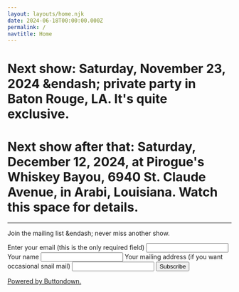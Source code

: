 ```yaml
---
layout: layouts/home.njk
date: 2024-06-18T00:00:00.000Z
permalink: /
navtitle: Home
---
```


# Next show: Saturday, November 23, 2024 &endash; private party in Baton Rouge, LA. It's quite exclusive.

# Next show after that: Saturday, December 12, 2024, at Pirogue's Whiskey Bayou, 6940 St. Claude Avenue, in Arabi, Louisiana. Watch this space for details.

-----

Join the mailing list &endash; never miss another show.

<form
  action="https://buttondown.email/api/emails/embed-subscribe/thestacks"
  method="post"
  target="popupwindow"
  onsubmit="window.open('https://buttondown.email/thestacks?tag=july-12-13-2024', 'popupwindow')"
  class="embeddable-buttondown-form"
>
  <label for="bd-email">Enter your email (this is the only required field)</label>
  <input type="email" name="email" id="bd-email" />
  <label for="full_name">Your name</label>
  <input type="text" name="metadata__full_name" id="full_name" />
  <label for="mailing_address">Your mailing address (if you want occasional snail mail)</label>
  <input type="text" name="metadata__mailing_address" id="mailing_address" />
  <input type="submit" value="Subscribe" />
  <p>
    <a href="https://buttondown.email/refer/thestacks" target="_blank">Powered by Buttondown.</a>
  </p>
</form>
</div>